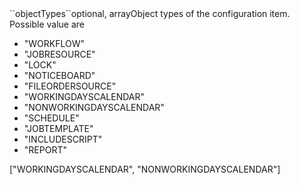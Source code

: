 <tr><td>``objectTypes``</td><td>optional, array</td><td>Object types of the configuration item. Possible value are 
<ul><li>"WORKFLOW"</li>
    <li>"JOBRESOURCE"</li>
    <li>"LOCK"</li>
    <li>"NOTICEBOARD"</li>
    <li>"FILEORDERSOURCE"</li>
    <li>"WORKINGDAYSCALENDAR"</li>
    <li>"NONWORKINGDAYSCALENDAR"</li>
    <li>"SCHEDULE"</li>
    <li>"JOBTEMPLATE"</li>
    <li>"INCLUDESCRIPT"</li>
    <li>"REPORT"</li>
    </ul>
</td><td>["WORKINGDAYSCALENDAR", "NONWORKINGDAYSCALENDAR"]</td><td></td></tr>

